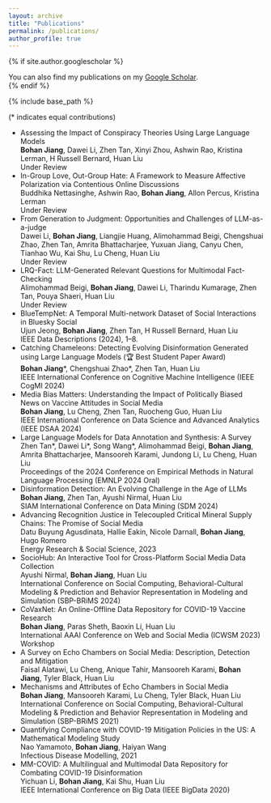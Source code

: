 ```yaml
---
layout: archive
title: "Publications"
permalink: /publications/
author_profile: true
---
```


{% if site.author.googlescholar %}
  <div class="wordwrap">You can also find my publications on my <a href="{{site.author.googlescholar}}">Google Scholar</a>.</div>
{% endif %}

{% include base_path %}

(* indicates equal contributions)

* Assessing the Impact of Conspiracy Theories Using Large Language Models  
  **Bohan Jiang**, Dawei Li, Zhen Tan, Xinyi Zhou, Ashwin Rao, Kristina Lerman, H Russell Bernard, Huan Liu  
  Under Review
* In-Group Love, Out-Group Hate: A Framework to Measure Affective Polarization via Contentious Online Discussions  
  Buddhika Nettasinghe, Ashwin Rao, **Bohan Jiang**, Allon Percus, Kristina Lerman  
  Under Review
* From Generation to Judgment: Opportunities and Challenges of LLM-as-a-judge  
  Dawei Li, **Bohan Jiang**, Liangjie Huang, Alimohammad Beigi, Chengshuai Zhao, Zhen Tan, Amrita Bhattacharjee, Yuxuan Jiang, Canyu Chen, Tianhao Wu, Kai Shu, Lu Cheng, Huan Liu  
  Under Review
* LRQ-Fact: LLM-Generated Relevant Questions for Multimodal Fact-Checking  
  Alimohammad Beigi, **Bohan Jiang**, Dawei Li, Tharindu Kumarage, Zhen Tan, Pouya Shaeri, Huan Liu  
  Under Review
* BlueTempNet: A Temporal Multi-network Dataset of Social Interactions in Bluesky Social  
  Ujun Jeong, **Bohan Jiang**, Zhen Tan, H Russell Bernard, Huan Liu  
  IEEE Data Descriptions (2024), 1–8.
* Catching Chameleons: Detecting Evolving Disinformation Generated using Large Language Models (🏆 Best Student Paper Award)  
  **Bohan Jiang**\*, Chengshuai Zhao\*, Zhen Tan, Huan Liu  
  IEEE International Conference on Cognitive Machine Intelligence (IEEE CogMI 2024)
* Media Bias Matters: Understanding the Impact of Politically Biased News on Vaccine Attitudes in Social Media  
  **Bohan Jiang**, Lu Cheng, Zhen Tan, Ruocheng Guo, Huan Liu  
  IEEE International Conference on Data Science and Advanced Analytics (IEEE DSAA 2024)
* Large Language Models for Data Annotation and Synthesis: A Survey  
  Zhen Tan\*, Dawei Li\*, Song Wang\*, Alimohammad Beigi, **Bohan Jiang**, Amrita Bhattacharjee, Mansooreh Karami, Jundong Li, Lu Cheng, Huan Liu  
  Proceedings of the 2024 Conference on Empirical Methods in Natural Language Processing (EMNLP 2024 Oral)
* Disinformation Detection: An Evolving Challenge in the Age of LLMs  
  **Bohan Jiang**, Zhen Tan, Ayushi Nirmal, Huan Liu  
  SIAM International Conference on Data Mining (SDM 2024)
* Advancing Recognition Justice in Telecoupled Critical Mineral Supply Chains: The Promise of Social Media  
  Datu Buyung Agusdinata, Hallie Eakin, Nicole Darnall, **Bohan Jiang**, Hugo Romero  
  Energy Research & Social Science, 2023
* SocioHub: An Interactive Tool for Cross-Platform Social Media Data Collection  
  Ayushi Nirmal, **Bohan Jiang**, Huan Liu  
  International Conference on Social Computing, Behavioral-Cultural Modeling & Prediction and Behavior Representation in Modeling and Simulation (SBP-BRiMS 2024)
* CoVaxNet: An Online-Offline Data Repository for COVID-19 Vaccine Research  
  **Bohan Jiang**, Paras Sheth, Baoxin Li, Huan Liu  
  International AAAI Conference on Web and Social Media (ICWSM 2023) Workshop
* A Survey on Echo Chambers on Social Media: Description, Detection and Mitigation  
  Faisal Alatawi, Lu Cheng, Anique Tahir, Mansooreh Karami, **Bohan Jiang**, Tyler Black, Huan Liu  
* Mechanisms and Attributes of Echo Chambers in Social Media  
  **Bohan Jiang**, Mansooreh Karami, Lu Cheng, Tyler Black, Huan Liu  
  International Conference on Social Computing, Behavioral-Cultural Modeling & Prediction and Behavior Representation in Modeling and Simulation (SBP-BRiMS 2021)
* Quantifying Compliance with COVID-19 Mitigation Policies in the US: A Mathematical Modeling Study  
  Nao Yamamoto, **Bohan Jiang**, Haiyan Wang  
  Infectious Disease Modelling, 2021
* MM-COVID: A Multilingual and Multimodal Data Repository for Combating COVID-19 Disinformation  
  Yichuan Li, **Bohan Jiang**, Kai Shu, Huan Liu  
  IEEE International Conference on Big Data (IEEE BigData 2020)

  
